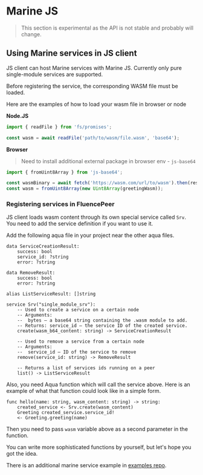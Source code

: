 # Marine JS

> This section is experimental as the API is not stable and probably will change.

## Using Marine services in JS client

JS client can host Marine services with Marine JS. Currently only pure single-module services are supported.

Before registering the service, the corresponding WASM file must be loaded.

Here are the examples of how to load your wasm file in browser or node

**Node.JS**

```javascript
import { readFile } from 'fs/promises';

const wasm = await readFile('path/to/wasm/file.wasm', 'base64');
```

**Browser**

> Need to install additional external package in browser env - `js-base64`

```javascript
import { fromUint8Array } from 'js-base64';

const wasmBinary = await fetch('https://wasm.com/url/to/wasm').then(res => res.arrayBuffer());
const wasm = fromUint8Array(new Uint8Array(greetingWasm));
```


### Registering services in FluencePeer

JS client loads wasm content through its own special service called `Srv`.
You need to add the service definition if you want to use it. 

Add the following aqua file in your project near the other aqua files.

```
data ServiceCreationResult:
    success: bool
    service_id: ?string
    error: ?string

data RemoveResult:
    success: bool
    error: ?string

alias ListServiceResult: []string

service Srv("single_module_srv"):
    -- Used to create a service on a certain node
    -- Arguments:
    --  bytes – a base64 string containing the .wasm module to add.
    -- Returns: service_id – the service ID of the created service.
    create(wasm_b64_content: string) -> ServiceCreationResult
    
    -- Used to remove a service from a certain node
    -- Arguments:
    --  service_id – ID of the service to remove
    remove(service_id: string) -> RemoveResult
    
    -- Returns a list of services ids running on a peer
    list() -> ListServiceResult
```
Also, you need Aqua function which will call the service above.
Here is an example of what that function could look like in a simple form.

```
func hello(name: string, wasm_content: string) -> string:
    created_service <- Srv.create(wasm_content)
    Greeting created_service.service_id!
    <- Greeting.greeting(name)
```

Then you need to pass `wasm` variable above as a second parameter in the function.

You can write more sophisticated functions by yourself, but let's hope you got the idea.

There is an additional marine service example in [examples repo](https://github.com/fluencelabs/examples).
